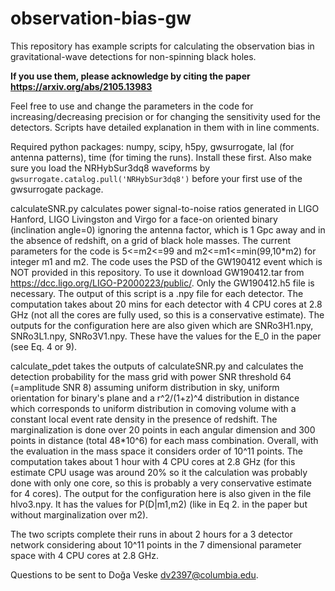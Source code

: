 # observation-bias-gw

This repository has example scripts for calculating the observation bias in gravitational-wave detections for non-spinning black holes. 

**If you use them, please acknowledge by citing the paper https://arxiv.org/abs/2105.13983**

Feel free to use and change the parameters in the code for increasing/decreasing precision or for changing the sensitivity used for the detectors. Scripts have detailed explanation in them with in line comments.

Required python packages: numpy, scipy, h5py, gwsurrogate, lal (for antenna patterns), time (for timing the runs). Install these first. Also make sure you load the NRHybSur3dq8 waveforms by ```gwsurrogate.catalog.pull('NRHybSur3dq8')``` before your first use of the gwsurrogate package.


calculateSNR.py calculates power signal-to-noise ratios generated in LIGO Hanford, LIGO Livingston and Virgo for a face-on oriented binary (inclination angle=0) ignoring the antenna factor, which is 1 Gpc away and in the absence of redshift, on a grid of black hole masses. The current parameters for the code is 5<=m2<=99 and m2<=m1<=min(99,10\*m2) for integer m1 and m2. The code uses the PSD of the GW190412 event which is NOT provided in this repository. To use it download GW190412.tar from https://dcc.ligo.org/LIGO-P2000223/public/. Only the GW190412.h5 file is necessary. The output of this script is a .npy file for each detector. The computation takes about 20 mins for each detector with 4 CPU cores at 2.8 GHz (not all the cores are fully used, so this is a conservative estimate). The outputs for the configuration here are also given which are SNRo3H1.npy, SNRo3L1.npy, SNRo3V1.npy. These have the values for the E_0 in the paper (see Eq. 4 or 9).

calculate_pdet takes the outputs of calculateSNR.py and calculates the detection probability for the mass grid with power SNR threshold 64 (=amplitude SNR 8) assuming uniform distribution in sky, uniform orientation for binary's plane and a r^2/(1+z)^4 distribution in distance which corresponds to uniform distribution in comoving volume with a constant local event rate density in the presence of redshift. The marginalization is done over 20 points in each angular dimension and 300 points in distance (total 48\*10^6) for each mass combination. Overall, with the evaluation in the mass space it considers order of 10^11 points. The computation takes about 1 hour with 4 CPU cores at 2.8 GHz (for this estimate CPU usage was around 20% so it the calculation was probably done with only one core, so this is probably a very conservative estimate for 4 cores). The output for the configuration here is also given in the file hlvo3.npy. It has the values for P(D|m1,m2) (like in Eq 2. in the paper but without marginalization over m2).

The two scripts complete their runs in about 2 hours for a 3 detector network considering about 10^11 points in the 7 dimensional parameter space with 4 CPU cores at 2.8 GHz.

Questions to be sent to Doğa Veske dv2397@columbia.edu.
